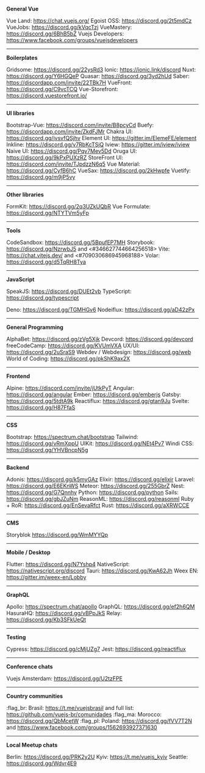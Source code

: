 **General Vue**

Vue Land: <https://chat.vuejs.org/>
Egoist OSS: <https://discord.gg/2t5mdCz>
VueJobs: <https://discord.gg/kVqcTzj>
VueMastery: <https://discord.gg/6BhB5bZ>
Vuejs Developers: <https://www.facebook.com/groups/vuejsdevelopers>

---

**Boilerplates**

Gridsome: <https://discord.gg/22ysRd3>
Ionic: <https://ionic.link/discord>
Nuxt: <https://discord.gg/Y6HGQeP>
Quasar: <https://discord.gg/3yd2hUd>
Saber: <https://discordapp.com/invite/22TBk7H>
VueFront: <https://discord.gg/C9vcTCQ>
Vue-Storefront: <https://discord.vuestorefront.io/>

---

**UI libraries**

Bootstrap-Vue: <https://discord.com/invite/B8pcyCd>
Buefy: <https://discordapp.com/invite/ZkdFJMr>
Chakra UI: <https://discord.gg/jvsvfQSjhv>
Element UI: <https://gitter.im/ElemeFE/element>
Inkline: <https://discord.gg/v7RbKcTSjQ>
Iview: <https://gitter.im/iview/iview>
Naive UI: <https://discord.gg/Pqv7Mev5Dd>
Oruga UI: <https://discord.gg/9kPxPUXzRZ>
StoreFront UI: <https://discord.com/invite/TJpdzzN6q5>
Vue Material: <https://discord.gg/CyfB6hC>
VueSax: <https://discord.gg/2kHwpfe>
Vuetify: <https://discord.gg/m9jP5vy>

---

**Other libraries**

FormKit: <https://discord.gg/2q3UZkUQbR>
Vue Formulate: <https://discord.gg/NTYTVm5yFp>

---

**Tools**

CodeSandbox: <https://discord.gg/5BpufEP7MH>
Storybook: <https://discord.gg/NzrwbJ5> and <#346627744664256518>
Vite: <https://chat.vitejs.dev/> and <#709030686945968188>
Volar: <https://discord.gg/d5TqRH8Tya>

---

**JavaScript**

SpeakJS: <https://discord.gg/DUEt2vb>
TypeScript: <https://discord.gg/typescript>

Deno: <https://discord.gg/TGMHGv6>
Nodeiflux: <https://discord.gg/aD42zPx>

---

**General Programming**

AlphaBet: <https://discord.gg/zVg5Xjk>
Devcord: <https://discord.gg/devcord>
freeCodeCamp: <https://discord.gg/KVUmVXA>
UX/UI: <https://discord.gg/2uSraS9>
Webdev / Webdesign: <https://discord.gg/web>
World of Coding: <https://discord.gg/pkShK9ax2X>

---

**Frontend**

Alpine: <https://discord.com/invite/jUtkPyT>
Angular: <https://discord.gg/angular>
Ember: <https://discord.gg/emberjs>
Gatsby: <https://discord.gg/5tdtA9k>
Reactiflux: <https://discord.gg/gtan9Ju>
Svelte: <https://discord.gg/H87FfaS>

---

**CSS**

Bootstrap: <https://spectrum.chat/bootstrap>
Tailwind: <https://discord.gg/vRmXppU>
UIKit: <https://discord.gg/NEt4Pv7>
Windi CSS: <https://discord.gg/YHVBncpN5g>

---

**Backend**

Adonis: <https://discord.gg/k5myGAz>
Elixir: <https://discord.gg/elixir>
Laravel: <https://discord.gg/E6EKnWS>
Meteor: <https://discord.gg/255GbrZ>
Nest: <https://discord.gg/G7Qnnhy>
Python: <https://discord.gg/python>
Sails: <https://discord.gg/gbJZuNm>
ReasonML: <https://discord.gg/reasonml>
Ruby + RoR: <https://discord.gg/EnSevaRfct>
Rust: <https://discord.gg/aXRWCCE>

---

**CMS**

Storyblok <https://discord.gg/WmMYYQp>

---

**Mobile / Desktop**

Flutter: <https://discord.gg/N7Yshp4>
NativeScript: <https://nativescript.org/discord>
Tauri: <https://discord.gg/KwA62Jh>
Weex EN: <https://gitter.im/weex-en/Lobby>

---

**GraphQL**

Apollo: <https://spectrum.chat/apollo>
GraphQL: <https://discord.gg/ef2h6QM>
HasuraHQ: <https://discord.gg/vBPpJkS>
Relay: <https://discord.gg/Kb3SFkUeQt>

---

**Testing**

Cypress: <https://discord.gg/cMjUZg7>
Jest: <https://discord.gg/reactiflux>

---

**Conference chats**

Vuejs Amsterdam: <https://discord.gg/U2tzFPE>

---

**Country communities**

:flag_br: Brasil: <https://t.me/vuejsbrasil> and full list: <https://github.com/vuejs-br/comunidades>
:flag_ma: Morocco: <https://discord.gg/QbMcetW>
:flag_pl: Poland: <https://discord.gg/fVV7T2N> and <https://www.facebook.com/groups/1562693927371630>

---

**Local Meetup chats**

Berlin: <https://discord.gg/PRK2y2U>
Kyiv: <https://t.me/vuejs_kyiv>
Seattle: <https://discord.gg/Wdvr4E9>

